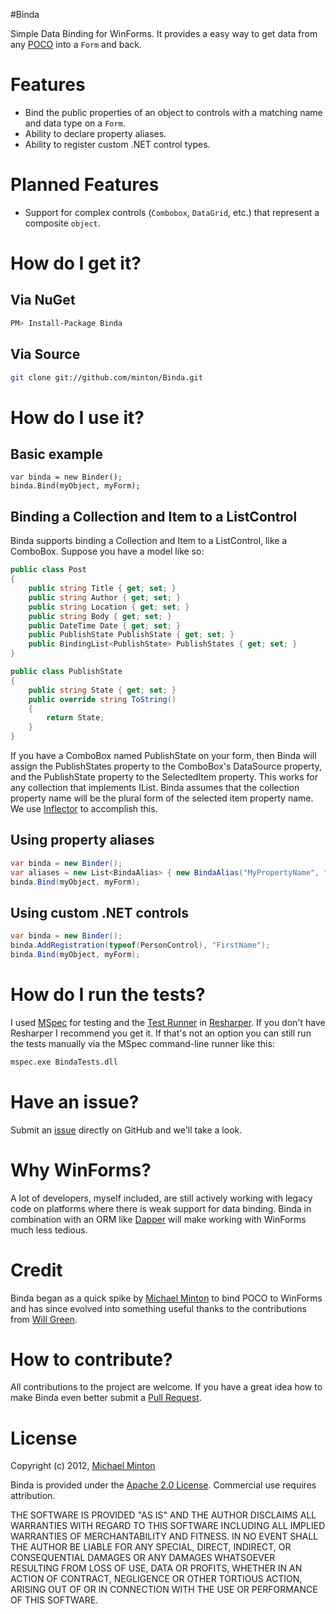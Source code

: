 #Binda

Simple Data Binding for WinForms. It provides a easy way to get data from any [POCO](http://en.wikipedia.org/wiki/Plain_Old_CLR_Object) into a `Form` and back.

# Features

* Bind the public properties of an object to controls with a matching name and data type on a `Form`.
* Ability to declare property aliases.
* Ability to register custom .NET control types.

# Planned Features

* Support for complex controls (`Combobox`, `DataGrid`, etc.) that represent a composite `object`.

# How do I get it?

## Via NuGet
```bash
PM> Install-Package Binda
```
## Via Source
```bash
git clone git://github.com/minton/Binda.git
```
# How do I use it?

## Basic example

    var binda = new Binder();
    binda.Bind(myObject, myForm);

## Binding a Collection and Item to a ListControl

Binda supports binding a Collection and Item to a ListControl, like a ComboBox.
Suppose you have a model like so:
```c#
public class Post
{
    public string Title { get; set; }
    public string Author { get; set; }
    public string Location { get; set; }
    public string Body { get; set; }
    public DateTime Date { get; set; }
    public PublishState PublishState { get; set; }
    public BindingList<PublishState> PublishStates { get; set; }
}

public class PublishState
{
    public string State { get; set; }
    public override string ToString()
    {
        return State;
    }
}
```

If you have a ComboBox named PublishState on your form, then Binda will assign the PublishStates property to the ComboBox's DataSource property, and the PublishState property to the SelectedItem property.
This works for any collection that implements IList. Binda assumes that the collection property name will be the plural form of the selected item property name. We use [Inflector](https://github.com/markrendle/Inflector) to accomplish this.

## Using property aliases
```c#
var binda = new Binder();
var aliases = new List<BindaAlias> { new BindaAlias("MyPropertyName", "MyPropertyAliasName") };
binda.Bind(myObject, myForm);
```
## Using custom .NET controls
```c#
var binda = new Binder();
binda.AddRegistration(typeof(PersonControl), "FirstName");
binda.Bind(myObject, myForm);
```
# How do I run the tests?

I used [MSpec](https://github.com/machine/machine.specifications) for testing and the [Test Runner](http://www.jetbrains.com/resharper/features/unit_testing.html) in [Resharper](http://www.jetbrains.com/resharper/). If you don't have Resharper I recommend you get it. If that's not an option you can still run the tests manually via the MSpec command-line runner like this:
```bash
mspec.exe BindaTests.dll
```
# Have an issue?

Submit an [issue](http://github.com/minton/Binda/issues) directly on GitHub and we'll take a look.

# Why WinForms?

A lot of developers, myself included, are still actively working with legacy code on platforms where there is weak support for data binding. Binda in combination with an ORM like [Dapper](https://github.com/SamSaffron/dapper-dot-net) will make working with WinForms much less tedious.

# Credit

Binda began as a quick spike by [Michael Minton](http://michaelminton.com) to bind POCO to WinForms and has since evolved into something useful thanks to the contributions from [Will Green](http://hotgazpacho.org/).

# How to contribute?

All contributions to the project are welcome. If you have a great idea how to make Binda even better submit a [Pull Request](https://help.github.com/articles/using-pull-requests).

# License

Copyright (c) 2012, [Michael Minton](http://michaelminton.com)

Binda is provided under the [Apache 2.0 License](http://www.apache.org/licenses/LICENSE-2.0). Commercial use requires attribution.

THE SOFTWARE IS PROVIDED "AS IS" AND THE AUTHOR DISCLAIMS ALL WARRANTIES WITH REGARD TO THIS SOFTWARE INCLUDING ALL IMPLIED WARRANTIES OF MERCHANTABILITY AND FITNESS. IN NO EVENT SHALL THE AUTHOR BE LIABLE FOR ANY SPECIAL, DIRECT, INDIRECT, OR CONSEQUENTIAL DAMAGES OR ANY DAMAGES WHATSOEVER RESULTING FROM LOSS OF USE, DATA OR PROFITS, WHETHER IN AN ACTION OF CONTRACT, NEGLIGENCE OR OTHER TORTIOUS ACTION, ARISING OUT OF OR IN CONNECTION WITH THE USE OR PERFORMANCE OF THIS SOFTWARE.